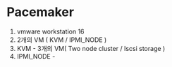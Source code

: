 # Pacemaker

1. vmware workstation 16
2. 2개의 VM ( KVM / IPMI_NODE )
3. KVM - 3개의 VM( Two node cluster / Iscsi storage )
4. IPMI_NODE - 

